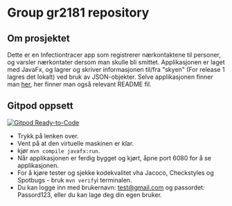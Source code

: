# Group gr2181 repository 

## Om prosjektet
Dette er en Infectiontracer app som registrerer nærkontaktene til personer, og varsler nærkontater dersom man skulle bli smittet. Applikasjonen er laget med JavaFx, og lagrer og skriver informasjonen til/fra "skyen" (For release 1 lagres det lokalt) ved bruk av JSON-objekter.
Selve applikasjonen finner man [her](Infectiontracer), her finner man også relevant README fil.

## Gitpod oppsett
[![Gitpod Ready-to-Code](https://img.shields.io/badge/Gitpod-Ready--to--Code-blue?logo=gitpod)](https://gitpod.stud.ntnu.no/#https://gitlab.stud.idi.ntnu.no/it1901/groups-2021/gr2181/gr2181)
- Trykk på lenken over.
- Vent på at den virtuelle maskinen er klar.
- kjør `mvn compile javafx:run`.
- Når applikasjonen er ferdig bygget og kjørt, åpne port 6080 for å se applikasjonen.
- For å kjøre tester og sjekke kodekvalitet vha Jacoco, Checkstyles og Spotbugs - bruk `mvn verify`i terminalen.
- Du kan logge inn med brukernavn: test@gmail.com og passordet: Passord123, eller du kan lage deg din egen bruker.
